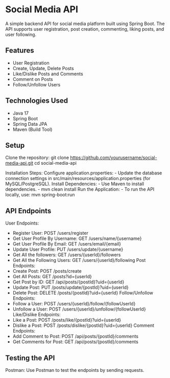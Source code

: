 # Social Media API

A simple backend API for social media platform built using Spring Boot. The API supports user registration, post creation, commenting, liking posts, and user following.

## Features
- User Registration
- Create, Update, Delete Posts
- Like/Dislike Posts and Comments
- Comment on Posts
- Follow/Unfollow Users

## Technologies Used
- Java 17
- Spring Boot
- Spring Data JPA
- Maven (Build Tool)

## Setup
Clone the repository:
git clone https://github.com/yourusername/social-media-api.git
cd social-media-api

Installation Steps:
Configure application.properties: 
    - Update the database connection settings in src/main/resources/application.properties (for MySQL/PostgreSQL).
Install Dependencies:
    - Use Maven to install dependencies.
        -  mvn clean install
Run the Application:
    - To run the API locally, use: mvn spring-boot:run

## API Endpoints
User Endpoints:
 - Register User: POST /users/register
 - Get User Profile By Username: GET /users/name/{username}
 - Get User Profile By Email: GET /users/email/{email}
 - Update User Profile: PUT /users/update/{username}
 - Get All the followers: GET /users/{userId}/followers
 - Get All the Following Users: GET /users/{userId}/following
Post Endpoints:
 - Create Post: POST /posts/create
 - Get All Posts: GET /posts?id={userId}
 - Get Post by ID: GET /api/posts/{postId}?uid={userId}
 - Update Post: PUT /posts/update/{postId}?uid={userId}
 - Delete Post: DELETE /posts/{postId}?uid={userId}
Follow/Unfollow Endpoints:
 - Follow a User: POST /users/{userId}/follow/{followUserId}
 - Unfollow a User: POST /users/{userId}/unfollow/{followUserId}
Like/Dislike Endpoints:
 - Like a Post: POST /posts/like/{postId}?uid={userId}
 - Dislike a Post: POST /posts/dislike/{postId}?uid={userId}
Comment Endpoints:
 - Add Comment to Post: POST /api/posts/{postId}/comments
 - Get Comments for Post: GET /api/posts/{postId}/comments

## Testing the API
Postman: Use Postman to test the endpoints by sending requests.
